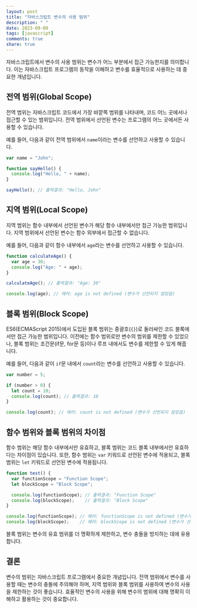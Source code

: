 ```yaml
---
layout: post
title: "자바스크립트 변수의 사용 범위"
description: " "
date: 2023-09-09
tags: [javascript]
comments: true
share: true
---
```


자바스크립트에서 변수의 사용 범위는 변수가 어느 부분에서 접근 가능한지를 의미합니다. 이는 자바스크립트 프로그램의 동작을 이해하고 변수를 효율적으로 사용하는 데 중요한 개념입니다. 

## 전역 범위(Global Scope)

전역 범위는 자바스크립트 코드에서 가장 바깥쪽 범위를 나타내며, 코드 어느 곳에서나 접근할 수 있는 범위입니다. 전역 범위에서 선언된 변수는 프로그램의 어느 곳에서든 사용할 수 있습니다. 

예를 들어, 다음과 같이 전역 범위에서 `name`이라는 변수를 선언하고 사용할 수 있습니다.

```javascript
var name = "John";

function sayHello() {
  console.log("Hello, " + name);
}

sayHello(); // 출력결과: "Hello, John"
```

## 지역 범위(Local Scope)

지역 범위는 함수 내부에서 선언된 변수가 해당 함수 내부에서만 접근 가능한 범위입니다. 지역 범위에서 선언된 변수는 함수 외부에서 접근할 수 없습니다.

예를 들어, 다음과 같이 함수 내부에서 `age`라는 변수를 선언하고 사용할 수 있습니다.

```javascript
function calculateAge() {
  var age = 30;
  console.log("Age: " + age);
}

calculateAge(); // 출력결과: "Age: 30"

console.log(age); // 에러: age is not defined (변수가 선언되지 않았음)
```

## 블록 범위(Block Scope)

ES6(ECMAScript 2015)에서 도입된 블록 범위는 중괄호(`{}`)로 둘러싸인 코드 블록에서만 접근 가능한 범위입니다. 이전에는 함수 범위로만 변수의 범위를 제한할 수 있었으나, 블록 범위는 조건문(if문, for문 등)이나 루프 내에서도 변수를 제한할 수 있게 해줍니다.

예를 들어, 다음과 같이 `if`문 내에서 `count`라는 변수를 선언하고 사용할 수 있습니다.

```javascript
var number = 5;

if (number > 0) {
  let count = 10;
  console.log(count); // 출력결과: 10
}

console.log(count); // 에러: count is not defined (변수가 선언되지 않았음)
```

## 함수 범위와 블록 범위의 차이점

함수 범위는 해당 함수 내부에서만 유효하고, 블록 범위는 코드 블록 내부에서만 유효하다는 차이점이 있습니다. 또한, 함수 범위는 `var` 키워드로 선언된 변수에 적용되고, 블록 범위는 `let` 키워드로 선언된 변수에 적용됩니다.

```javascript
function test() {
  var functionScope = "Function Scope";
  let blockScope = "Block Scope";

  console.log(functionScope); // 출력결과: "Function Scope"
  console.log(blockScope);    // 출력결과: "Block Scope"
}

console.log(functionScope); // 에러: functionScope is not defined (변수가 선언되지 않았음)
console.log(blockScope);    // 에러: blockScope is not defined (변수가 선언되지 않았음)
```

블록 범위는 변수의 유효 범위를 더 명확하게 제한하고, 변수 충돌을 방지하는 데에 유용합니다.

## 결론

변수의 범위는 자바스크립트 프로그램에서 중요한 개념입니다. 전역 범위에서 변수를 사용할 때는 변수의 충돌에 주의해야 하며, 지역 범위와 블록 범위를 사용하여 변수의 사용을 제한하는 것이 좋습니다. 효율적인 변수의 사용을 위해 변수의 범위에 대해 명확히 이해하고 활용하는 것이 중요합니다.
